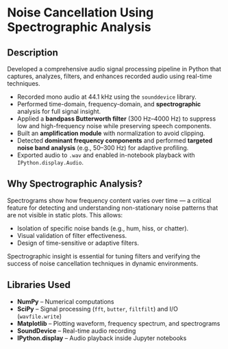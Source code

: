 # Noise Cancellation Using Spectrographic Analysis

## Description
Developed a comprehensive audio signal processing pipeline in Python that captures, analyzes, filters, and enhances recorded audio using real-time techniques.

- Recorded mono audio at 44.1 kHz using the `sounddevice` library.
- Performed time-domain, frequency-domain, and **spectrographic** analysis for full signal insight.
- Applied a **bandpass Butterworth filter** (300 Hz–4000 Hz) to suppress low and high-frequency noise while preserving speech components.
- Built an **amplification module** with normalization to avoid clipping.
- Detected **dominant frequency components** and performed **targeted noise band analysis** (e.g., 50–300 Hz) for adaptive profiling.
- Exported audio to `.wav` and enabled in-notebook playback with `IPython.display.Audio`.

## Why Spectrographic Analysis?
Spectrograms show how frequency content varies over time — a critical feature for detecting and understanding non-stationary noise patterns that are not visible in static plots. This allows:

- Isolation of specific noise bands (e.g., hum, hiss, or chatter).
- Visual validation of filter effectiveness.
- Design of time-sensitive or adaptive filters.

Spectrographic insight is essential for tuning filters and verifying the success of noise cancellation techniques in dynamic environments.

## Libraries Used
- **NumPy** – Numerical computations  
- **SciPy** – Signal processing (`fft`, `butter`, `filtfilt`) and I/O (`wavfile.write`)  
- **Matplotlib** – Plotting waveform, frequency spectrum, and spectrograms  
- **SoundDevice** – Real-time audio recording  
- **IPython.display** – Audio playback inside Jupyter notebooks
